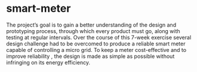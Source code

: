 # smart-meter
The project’s goal is to gain a better understanding of the design and prototyping process, through which every product must go, along with testing at regular intervals.  Over the course of this 7-week exercise several design challenge had to be overcomed to produce a reliable smart meter capable of controlling a micro grid. To keep a meter cost-effective and to improve reliability , the design is made as simple as possible without infringing on its energy efficiency.
